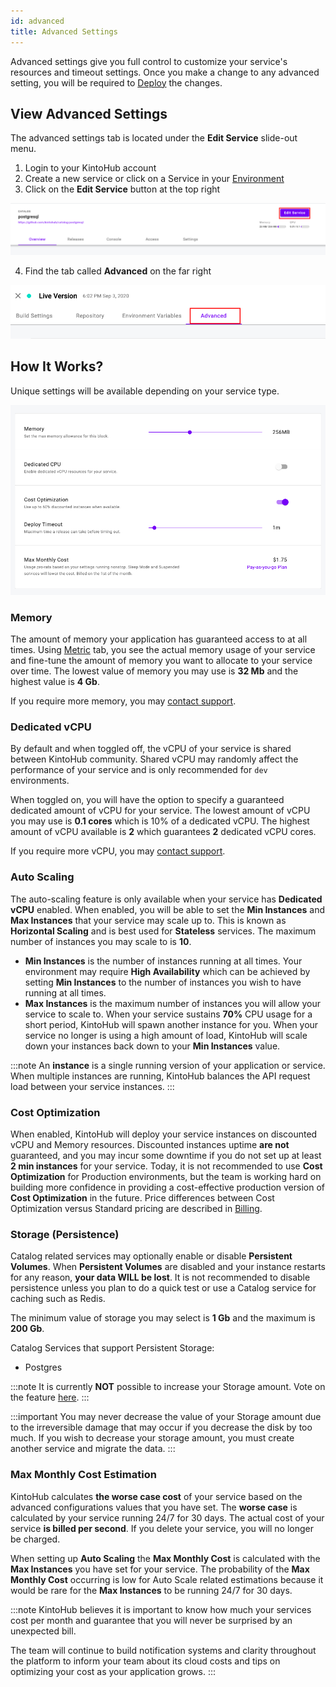 ```yaml
---
id: advanced
title: Advanced Settings
---
```


Advanced settings give you full control to customize your service's resources and timeout settings.
Once you make a change to any advanced setting, you will be required to [Deploy](anatomy-deploy.md) the changes.

## View Advanced Settings

The advanced settings tab is located under the **Edit Service** slide-out menu.

1. Login to your KintoHub account
2. Create a new service or click on a Service in your [Environment](anatomy/anatomy-environment.md)
3. Click on the **Edit Service** button at the top right

![Edit Service](/img/anatomy/edit-service.png)

4. Find the tab called **Advanced** on the far right

![Advanced](/img/anatomy/advanced-tab.png)

## How It Works?

Unique settings will be available depending on your service type.

![Advance options](/img/anatomy/advance-options.png)

### Memory

The amount of memory your application has guaranteed access to at all times.
Using [Metric](anatomy-metrics.md) tab, you see the actual memory usage of your service and fine-tune the amount of memory you want to allocate to your service over time.
The lowest value of memory you may use is **32 Mb** and the highest value is **4 Gb**.

If you require more memory, you may [contact support](https://www.kintohub.com/contact-us).

### Dedicated vCPU

By default and when toggled off, the vCPU of your service is shared between KintoHub community.
Shared vCPU may randomly affect the performance of your service and is only recommended for `dev` environments.

When toggled on, you will have the option to specify a guaranteed dedicated amount of vCPU for your service.
The lowest amount of vCPU you may use is **0.1 cores** which is 10% of a dedicated vCPU.
The highest amount of vCPU available is **2** which guarantees **2** dedicated vCPU cores.

If you require more vCPU, you may [contact support](https://www.kintohub.com/contact-us).

### Auto Scaling

The auto-scaling feature is only available when your service has **Dedicated vCPU** enabled.
When enabled, you will be able to set the **Min Instances** and **Max Instances** that your service may scale up to.
This is known as **Horizontal Scaling** and is best used for **Stateless** services.
The maximum number of instances you may scale to is **10**.

* **Min Instances** is the number of instances running at all times. Your environment may require **High Availability** which can be achieved by setting **Min Instances** to the number of instances you wish to have running at all times.
* **Max Instances** is the maximum number of instances you will allow your service to scale to. When your service sustains **70%** CPU usage for a short period, KintoHub will spawn another instance for you. When your service no longer is using a high amount of load, KintoHub will scale down your instances back down to your **Min Instances** value.

:::note
An **instance** is a single running version of your application or service. When multiple instances are running, KintoHub balances the API request load between your service instances.
:::

### Cost Optimization

When enabled, KintoHub will deploy your service instances on discounted vCPU and Memory resources.
Discounted instances uptime **are not** guaranteed, and you may incur some downtime if you do not set up at least **2 min instances** for your service.
Today, it is not recommended to use **Cost Optimization** for Production environments, but the team is working hard on building more confidence in providing a cost-effective production version of **Cost Optimization** in the future.
Price differences between Cost Optimization versus Standard pricing are described in [Billing](anatomy-billing.md).

### Storage (Persistence)
    
Catalog related services may optionally enable or disable **Persistent Volumes**. When **Persistent Volumes** are disabled and your instance restarts for any reason, **your data WILL be lost**.
It is not recommended to disable persistence unless you plan to do a quick test or use a Catalog service for caching such as Redis.

The minimum value of storage you may select is **1 Gb** and the maximum is **200 Gb**.

Catalog Services that support Persistent Storage:

* Postgres

:::note
It is currently **NOT** possible to increase your Storage amount. Vote on the feature [here](https://feedback.kintohub.com/feature-requests/p/increase-persistent-storage-disk-size).
:::

:::important
You may never decrease the value of your Storage amount due to the irreversible damage that may occur if you decrease the disk by too much.
If you wish to decrease your storage amount, you must create another service and migrate the data.
:::

### Max Monthly Cost Estimation

KintoHub calculates **the worse case cost** of your service based on the advanced configurations values that you have set.
The **worse case** is calculated by your service running 24/7 for 30 days.
The actual cost of your service **is billed per second**.
If you delete your service, you will no longer be charged.

When setting up **Auto Scaling** the **Max Monthly Cost** is calculated with the **Max Instances** you have set for your service.
The probability of the **Max Monthly Cost** occurring is low for Auto Scale related estimations because it would be rare for the **Max Instances** to be running 24/7 for 30 days.

:::note
KintoHub believes it is important to know how much your services cost per month and guarantee that you will never be surprised by an unexpected bill.

The team will continue to build notification systems and clarity throughout the platform to inform your team about its cloud costs and tips on optimizing your cost as your application grows.
:::
